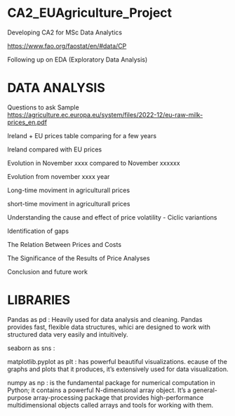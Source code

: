 # CA2_EUAgriculture_Project
Developing CA2 for MSc Data Analytics 

	
https://www.fao.org/faostat/en/#data/CP

Following up on EDA (Exploratory Data Analysis)

# DATA ANALYSIS

Questions to ask 
Sample 
https://agriculture.ec.europa.eu/system/files/2022-12/eu-raw-milk-prices_en.pdf

Ireland + EU prices table comparing for a few years  

Ireland compared with EU prices

Evolution in November xxxx compared to November xxxxxx 

Evolution from november xxxx year 

Long-time moviment in agriculturall prices 

short-time moviment in agriculturall prices

Understanding the cause and effect of price volatility - Ciclic variantions 

Identification of gaps 

The Relation Between Prices and Costs 

The Significance of the Results of Price Analyses

Conclusion and future work

# LIBRARIES 

Pandas as pd : Heavily used for data analysis and cleaning. Pandas provides fast, flexible data structures, whici are designed to work 
with structured data very easily and intuitively.

seaborn as sns : 

matplotlib.pyplot as plt : has powerful beautiful visualizations. ecause of the graphs and plots that it produces, it’s extensively used 
for data visualization.

numpy as np : is the fundamental package for numerical computation in Python; it contains a powerful N-dimensional array object.  It’s 
a general-purpose array-processing package that provides high-performance multidimensional objects called arrays and tools for working 
with them.

 

